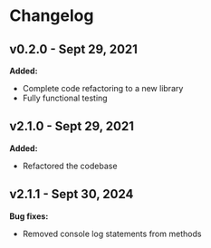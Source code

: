 # Changelog

## v0.2.0 - Sept 29, 2021

**Added:**
- Complete code refactoring to a new library
- Fully functional testing


## v2.1.0 - Sept 29, 2021

**Added:**
- Refactored the codebase

## v2.1.1 - Sept 30, 2024

**Bug fixes:**
- Removed console log statements from methods
